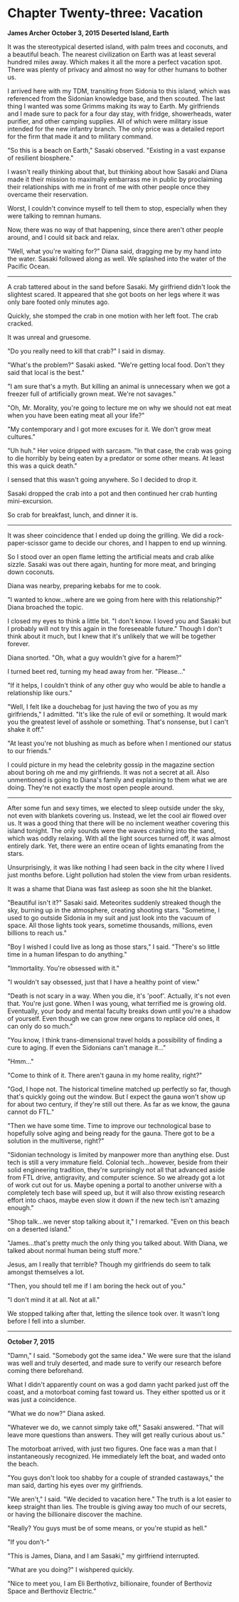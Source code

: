 # **Chapter Twenty-three: Vacation**

**James Archer**
**October 3, 2015**
**Deserted Island, Earth**

It was the stereotypical deserted island, with palm trees and coconuts, and a beautiful beach. The nearest civilization on Earth was at least several hundred miles away. Which makes it all the more a perfect vacation spot. There was plenty of privacy and almost no way for other humans to bother us.

I arrived here with my TDM, transiting from Sidonia to this island, which was referenced from the Sidonian knowledge base, and then scouted. The last thing I wanted was some Grimms making its way to Earth. My girlfriends and I made sure to pack for a four day stay, with fridge, showerheads, water purifier, and other camping supplies. All of which were military issue intended for the new infantry branch. The only price was a detailed report for the firm that made it and to military command.

"So this is a beach on Earth," Sasaki observed. "Existing in a vast expanse of resilient biosphere."

I wasn't really thinking about that, but thinking about how Sasaki and Diana made it their mission to maximally embarrass me in public by proclaiming their relationships with me in front of me with other people once they overcame their reservation.

Worst, I couldn't convince myself to tell them to stop, especially when they were talking to remnan humans.

Now, there was no way of that happening, since there aren't other people around, and I could sit back and relax.

"Well, what you're waiting for?" Diana said, dragging me by my hand into the water. Sasaki followed along as well. We splashed into the water of the Pacific Ocean.

***

A crab tattered about in the sand before Sasaki. My girlfriend didn't look the slightest scared. It appeared that she got boots on her legs where it was only bare footed only minutes ago.

Quickly, she stomped the crab in one motion with her left foot. The crab cracked.

It was unreal and gruesome.

"Do you really need to kill that crab?" I said in dismay.

"What's the problem?" Sasaki asked. "We're getting local food. Don't they said that local is the best."

"I am sure that's a myth. But killing an animal is unnecessary when we got a freezer full of artificially grown meat. We're not savages."

"Oh, Mr. Morality, you're going to lecture me on why we should not eat meat when you have been eating meat all your life?"

"My contemporary and I got more excuses for it. We don't grow meat cultures."

"Uh huh." Her voice dripped with sarcasm. "In that case, the crab was going to die horribly by being eaten by a predator or some other means. At least this was a quick death."

I sensed that this wasn't going anywhere. So I decided to drop it.

Sasaki dropped the crab into a pot and then continued her crab hunting mini-excursion.

So crab for breakfast, lunch, and dinner it is.

***

It was sheer coincidence that I ended up doing the grilling. We did a rock-paper-scissor game to decide our chores, and I happen to end up winning.

So I stood over an open flame letting the artificial meats and crab alike sizzle. Sasaki was out there again, hunting for more meat, and bringing down coconuts.

Diana was nearby, preparing kebabs for me to cook.

"I wanted to know...where are we going from here with this relationship?" Diana broached the topic.

I closed my eyes to think a little bit. "I don't know. I loved you and Sasaki but I probably will not try this again in the foreseeable future." Though I don't think about it much, but I knew that it's unlikely that we will be together forever.

Diana snorted. "Oh, what a guy wouldn't give for a harem?"

I turned beet red, turning my head away from her. "Please..."

"If it helps, I couldn't think of any other guy who would be able to handle a relationship like ours."

"Well, I felt like a douchebag for just having the two of you as my girlfriends," I admitted. "It's like the rule of evil or something. It would mark you the greatest level of asshole or something. That's nonsense, but I can't shake it off."

"At least you're not blushing as much as before when I mentioned our status to our friends."

I could picture in my head the celebrity gossip in the magazine section about boring oh me and my girlfriends. It was not a secret at all. Also unmentioned is going to Diana's family and explaining to them what we are doing. They're not exactly the most open people around.

***

After some fun and sexy times, we elected to sleep outside under the sky, not even with blankets covering us. Instead, we let the cool air flowed over us. It was a good thing that there will be no inclement weather covering this island tonight. The only sounds were the waves crashing into the sand, which was oddly relaxing. With all the light sources turned off, it was almost entirely dark. Yet, there were an entire ocean of lights emanating from the stars.

Unsurprisingly, it was like nothing I had seen back in the city where I lived just months before. Light pollution had stolen the view from urban residents.

It was a shame that Diana was fast asleep as soon she hit the blanket.

"Beautiful isn't it?" Sasaki said. Meteorites suddenly streaked though the sky, burning up in the atmosphere, creating shooting stars. "Sometime, I used to go outside Sidonia in my suit and just look into the vacuum of space. All those lights took years, sometime thousands, millions, even billions to reach us."

"Boy I wished I could live as long as those stars," I said. "There's so little time in a human lifespan to do anything."

"Immortality. You're obsessed with it."

"I wouldn't say obsessed, just that I have a healthy point of view."

"Death is not scary in a way. When you die, it's 'poof'. Actually, it's not even that. You're just gone. When I was young, what terrified me is growing old. Eventually, your body and mental faculty breaks down until you're a shadow of yourself. Even though we can grow new organs to replace old ones, it can only do so much."

"You know, I think trans-dimensional travel holds a possibility of finding a cure to aging. If even the Sidonians can't manage it..."

"Hmm..."

"Come to think of it. There aren't gauna in my home reality, right?"

"God, I hope not. The historical timeline matched up perfectly so far, though that's quickly going out the window. But I expect the gauna won't show up for about two century, if they're still out there. As far as we know, the gauna cannot do FTL."

"Then we have some time. Time to improve our technological base to hopefully solve aging and being ready for the gauna. There got to be a solution in the multiverse, right?"

"Sidonian technology is limited by manpower more than anything else. Dust tech is still a very immature field. Colonial tech...however, beside from their solid engineering tradition, they're surprisingly not all that advanced aside from FTL drive, antigravity, and computer science. So we already got a lot of work cut out for us. Maybe opening a portal to another universe with a completely tech base will speed up, but it will also throw existing research effort into chaos, maybe even slow it down if the new tech isn't amazing enough."

"Shop talk...we never stop talking about it," I remarked. "Even on this beach on a deserted island."

"James...that's pretty much the only thing you talked about. With Diana, we talked about normal human being stuff more."

Jesus, am I really that terrible? Though my girlfriends do seem to talk amongst themselves a lot.

"Then, you should tell me if I am boring the heck out of you."

"I don't mind it at all. Not at all."

We stopped talking after that, letting the silence took over. It wasn't long before I fell into a slumber.

***

**October 7, 2015**

"Damn," I said. "Somebody got the same idea." We were sure that the island was well and truly deserted, and made sure to verify our research before coming there beforehand.

What I didn't apparently count on was a god damn yacht parked just off the coast, and a motorboat coming fast toward us. They either spotted us or it was just a coincidence.

"What we do now?" Diana asked.

"Whatever we do, we cannot simply take off," Sasaki answered. "That will leave more questions than answers. They will get really curious about us."

The motorboat arrived, with just two figures. One face was a man that I instantaneously recognized. He immediately left the boat, and waded onto the beach.

"You guys don't look too shabby for a couple of stranded castaways," the man said, darting his eyes over my girlfriends.

"We aren't," I said. "We decided to vacation here." The truth is a lot easier to keep straight than lies. The trouble is giving away too much of our secrets, or having the billionaire discover the machine.

"Really? You guys must be of some means, or you're stupid as hell."

"If you don't-"

"This is James, Diana, and I am Sasaki," my girlfriend interrupted.

"What are you doing?" I wishpered quickly.

"Nice to meet you, I am Eli Berthotivz, billionaire, founder of Berthoviz Space and Berthoviz Electric."
